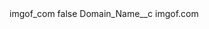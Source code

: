 <?xml version="1.0" encoding="UTF-8"?>
<CustomMetadata xmlns="http://soap.sforce.com/2006/04/metadata" xmlns:xsi="http://www.w3.org/2001/XMLSchema-instance" xmlns:xsd="http://www.w3.org/2001/XMLSchema">
    <label>imgof_com</label>
    <protected>false</protected>
    <values>
        <field>Domain_Name__c</field>
        <value xsi:type="xsd:string">imgof.com</value>
    </values>
</CustomMetadata>
